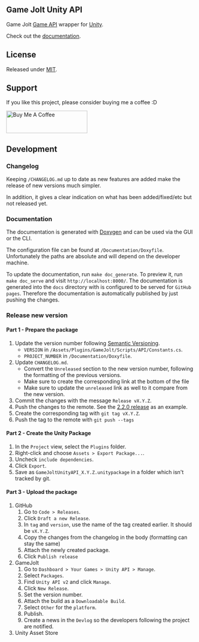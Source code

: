## Game Jolt Unity API
Game Jolt [Game API](http://gamejolt.com/api/doc/game/) wrapper for [Unity](http://unity3d.com/).

Check out the [documentation](http://InfectedBytes.github.io/gj-unity-api/).

## License
Released under [MIT](https://raw.githubusercontent.com/InfectedBytes/gj-unity-api/master/LICENSE.txt).

## Support
If you like this project, please consider buying me a coffee :D

<a href="https://www.buymeacoffee.com/InfectedBytes" target="_blank"><img src="https://cdn.buymeacoffee.com/buttons/v2/default-green.png" alt="Buy Me A Coffee" style="height: 60px !important;width: 217px !important;" ></a>

## Development

### Changelog

Keeping `/CHANGELOG.md` up to date as new features are added make the release of new versions much simpler.

In addition, it gives a clear indication on what has been added/fixed/etc but not released yet.

### Documentation

The documentation is generated with [Doxygen](https://www.stack.nl/~dimitri/doxygen/index.html) and can be used via the GUI or the CLI.

The configuration file can be found at `/Documentation/Doxyfile`. Unfortunately the paths are absolute and will depend on the developer machine.

To update the documentation, run `make doc_generate`. To preview it, run `make doc_serve` and visit `http://localhost:8000/`.
The documentation is generated into the `docs` directory with is configured to be served for `GitHub pages`.
Therefore the documentation is automatically published by just pushing the changes.

### Release new version

#### Part 1 - Prepare the package
1. Update the version number following [Semantic Versioning](http://semver.org/).
    - `VERSION` in `/Assets/Plugins/GameJolt/Scripts/API/Constants.cs`.
   - `PROJECT_NUMBER` in `/Documentation/Doxyfile`.
1. Update `CHANGELOG.md`.
    - Convert the `Unreleased` section to the new version number, following the formatting of the previous versions.
    - Make sure to create the corresponding link at the bottom of the file
    - Make sure to update the `unreleased` link as well to it compare from the new version.
1. Commit the changes with the message `Release vX.Y.Z`.
1. Push the changes to the remote. See the [2.2.0 release](https://github.com/loicteixeira/gj-unity-api/commit/d8eef72a2619ae6e07d10e91c262e32535630d59#diff-4ac32a78649ca5bdd8e0ba38b7006a1e) as an example.
1. Create the corresponding tag with `git tag vX.Y.Z`.
1. Push the tag to the remote with `git push --tags`

#### Part 2 - Create the Unity Package
1. In the `Project` view, select the `Plugins` folder.
1. Right-click and choose `Assets > Export Package...`.
1. Uncheck `include dependencies`.
1. Click `Export`.
1. Save as `GameJoltUnityAPI_X.Y.Z.unitypackage` in a folder which isn't tracked by git.

#### Part 3 - Upload the package
1. GitHub
    1. Go to `Code > Releases`.
    1. Click `Draft a new Release`.
    1. In `tag` and `version`, use the name of the tag created earlier. It should be `vX.Y.Z`.
    1. Copy the changes from the changelog in the body (formatting can stay the same)
    1. Attach the newly created package.
    1. Click `Publish release`
1. GameJolt
    1. Go to `Dashboard > Your Games > Unity API > Manage`.
    1. Select `Packages`.
    1. Find `Unity API v2` and click `Manage`.
    1. Click `New Release`.
    1. Set the version number.
    1. Attach the build as a `Downloadable Build`.
    1. Select `Other` for the `platform`.
    1. Publish.
    1. Create a news in the `Devlog` so the developers following the project are notified.
1. Unity Asset Store
